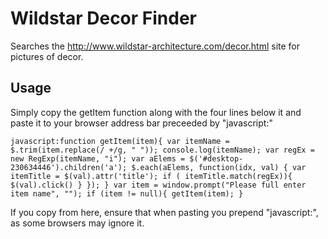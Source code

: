 Wildstar Decor Finder
=====================

Searches the http://www.wildstar-architecture.com/decor.html site for pictures of decor.

Usage
-----

Simply copy the getItem function along with the four lines below it and paste it to your browser address bar preceeded by "javascript:"

    javascript:function getItem(item){ var itemName = $.trim(item.replace(/ +/g, " ")); console.log(itemName); var regEx = new RegExp(itemName, "i"); var aElems = $('#desktop-230634446').children('a'); $.each(aElems, function(idx, val) { var itemTitle = $(val).attr('title'); if ( itemTitle.match(regEx)){ $(val).click() } }); } var item = window.prompt("Please full enter item name", ""); if (item != null){ getItem(item); }

If you copy from here, ensure that when pasting you prepend "javascript:", as some browsers may ignore it.

